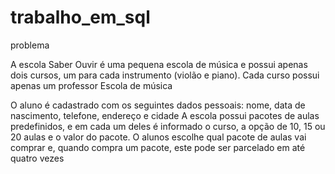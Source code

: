 # trabalho_em_sql


problema 

A escola Saber Ouvir é uma pequena escola
de música e possui apenas dois cursos, um
para cada instrumento (violão e piano). Cada
curso possui apenas um professor
Escola de música

O aluno é cadastrado com os seguintes
dados pessoais: nome, data de nascimento,
telefone, endereço e cidade
A escola possui pacotes de aulas
predefinidos, e em cada um deles é
informado o curso, a opção de 10, 15 ou 20
aulas e o valor do pacote. O alunos escolhe
qual pacote de aulas vai comprar e, quando
compra um pacote, este pode ser parcelado
em até quatro vezes
